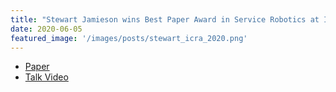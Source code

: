 ```yaml
---
title: "Stewart Jamieson wins Best Paper Award in Service Robotics at ICRA 2020"
date: 2020-06-05
featured_image: '/images/posts/stewart_icra_2020.png'
---
```


* [Paper](https://arxiv.org/abs/2003.05016)
* [Talk Video](https://www.youtube.com/watch?v=-Z7Bwf08fJE)
